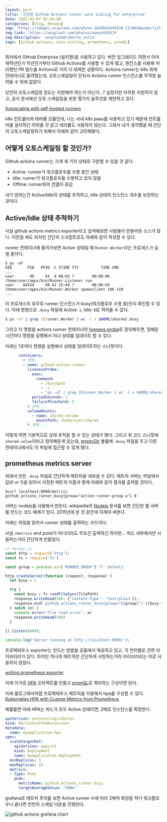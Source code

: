 ```yaml
---
layout: post
title: '간단한 Github Actions runner auto scaling for enterprise'
date: 2023-01-07 03:34:00
categories: [blog, devops]
img: 'https://images.unsplash.com/photo-1643042945810-1119948eeabc?ixlib=rb-4.0.3&ixid=MnwxMjA3fDB8MHxwaG90by1wYWdlfHx8fGVufDB8fHx8&auto=format&fit=crop&w=3270&q=80'
img-link: 'https://unsplash.com/photos/oaeyvk5USJY'
img-description: 'unsplash@roberto_sorin'
tags: [github actions, auto scaling, prometheus, promQL]
---
```


회사에서 Github Enterprise (설치형)을 사용하고 있다.
버전 업그레이드 하면서 아마 재작년인가 작년인가부터 Github Actions를 사용할 수 있게 됐고, 젠킨스를 사용해 처리했단 PR 빌드를 Actions로 거의 다 대체한 상황이다.
Actions runner는 k8s 위에 컨테이너로 올려뒀는데, 오토스케일링이 안되서 Actions runner 인스턴스를 무작정 늘려둘 수 밖에 없었다.

당연히 오토스케일링 정도는 지원해야 하는거 아닌가...? 싶었지만 아무튼 지원하지 않고,
공식 문서에선 오토 스케일링을 위한 몇가지 솔루션을 제안하고 있다.

[Autoscaling with self-hosted runners](https://docs.github.com/en/enterprise-server@3.7/actions/hosting-your-own-runners/autoscaling-with-self-hosted-runners)

k8s 컨트롤러와 테라폼 모듈인데, 나는 사내 k8s paas를 사용하고 있기 때문에 컨트롤러를 설치하긴 어려울 것 같고 테라폼도 사용하지 않는다.
그래서 내가 생각했을 때 간단히 오토스케일링하기 위해서 아래와 같이 고민해봤다.

## 어떻게 오토스케일링 할 것인가?

Github actions runner는 크게 세 가지 상태로 구분할 수 있을 것 같다.

- Active: runner가 워크플로우를 수행 중인 상태
- Idle: runner가 워크플로우를 수행하고 있지 않음
- Offline: runner와의 연결이 끊김

내가 원하는건 Active/Idle의 상태를 추적하고, Idle 상태의 인스턴스 개수를 보장하는 것이다.

## Active/Idle 상태 추적하기

사실 github actions metrics exporter라고 검색해보면 사람들이 만들어둔 소스가 많다.
이런걸 써도 되지만 간단히 스크립트로도 아래와 같이 작성할 수 있다.

runner 컨테이너에 들어가보면 Active 상태일 때 `Runner.Worker`라는 프로세스가 실행 중이다.

```console
$ ps -ef
UID       PID   PPID  C STIME TTY          TIME CMD
...
user       98     93  0 08:03 ?        00:00:06 /home/user/apps/bin/Runner.Listener run
user    64324     98 41 15:49 ?        00:00:03 /home/user/apps/bin/Runner.Worker spawnclient 106 110
...
```

이 프로세스의 유무로 runner 인스턴스가 busy(워크플로우 수행 중)인지 확인할 수 있다.
아래 명령으로 `.busy` 파일에 Active: `1`, Idle: `0`로 적어둘 수 있다.

```bash
$ ps -ef | grep [R]unner.Worker | wc -l > $HOME/shared/.busy
```

그리고 이 명령을 actions runner 컨테이너의 [liveness probe](https://kubernetes.io/docs/tasks/configure-pod-container/configure-liveness-readiness-startup-probes/#define-a-liveness-command)로 정의해두면, 정해둔 시간마다 명령을 실행해서 러너 상태를 업데이트 할 수 있다.

아래는 1초마다 명령을 실행해서 상태를 업데이트하는 스니핏이다.

```yaml
      containers:
        # 생략...
        - name: github-action-runner
          livenessProbe:
            exec:
              command:
                - /bin/bash
                - -c
                - "ps -ef | grep [R]unner.Worker | wc -l > $HOME/shared/.busy"
            periodSeconds: 1
            failureThreshold: 5
          # 생략...
          volumeMounts:
            - name: shared-volume
              mountPath: /home/user/shared
          # 생략...
```

이렇게 하면 기본적으로 상태 추적을 할 수 있는 상태가 됐다.
그리고 위 코드 스니핏에 `shared-volue`이라고 정의해둔게 있는데, [emptyDir](https://kubernetes.io/docs/concepts/storage/volumes/#emptydir) 볼륨에 `.busy` 파일을 두고 다른 컨테이너에서도 이 파일에 접근할 수 있게 했다.

## prometheus metrics server

위에서 만든 `.busy` 파일로 간단하게 메트릭을 내보낼 수 있다.
메트릭 서버는 파일에서 값(0 or 1)을 읽어서 지정한 메트릭 이름과 함께 아래와 같이 결과를 출력할 것이다.

```console
$curl localhost:8000/metrics
github_actions_runner_busy{group="action-runner-group-a"} 0
```

서버는 nodejs를 사용해서 만든다.
wikipedia의 [Nodejs](https://ko.wikipedia.org/wiki/Node.js) 문서를 보면 간단한 웹 서버를 만드는 코드 예제가 있다. 2015년에 본 것 같은데 이제야 써본다.

아래는 파일을 읽어서 runner 상태를 출력하는 코드이다.

사실 `/metrics` end point가 아니더라도 무조건 출력하긴 하지만... 파드 내부에서만 사용하는거라 간단하게 만들었다.

```js
// server.js
const http = require('http');
const fs = require('fs')

const group = process.env['RUNNER_GROUP'] ?? 'default'

http.createServer(function (request, response) {
  let busy = 1

  try {
    const busy = fs.readFileSync(filePath)
    response.writeHead(200, {'Content-Type': 'text/plain'});
    response.end(`github_actions_runner_busy{group="${group}"} ${busy.toString()}`);
  } catch (e) {
    console.error('File read error', e)
    response.writeHead(500)
  }
  
}).listen(8000);

console.log('Server running at http://localhost:8000/');
```

프로메테우스 exporter는 만드는 방법을 공홈에서 제공하고 있고, 각 언어별로 관련 라이브러리가 있다.
하지만 하나의 메트릭만 간단하게 서빙하는거라 라이브러리는 따로 사용하지 않았다.

[writing prometheus exporter](https://prometheus.io/docs/instrumenting/writing_exporters/)

이제 이거로 [HPA](https://kubernetes.io/docs/tasks/run-application/horizontal-pod-autoscale/) 오브젝트를 만들고 [promQL](https://prometheus.io/docs/prometheus/latest/querying/basics/)로 쿼리하는 구성이면 된다.

아래 블로그에서처럼 프로메테우스 메트릭을 이용해서 hpa를 구성할 수 있다.
[Kubernetes HPA with Custom Metrics from Prometheus](https://towardsdatascience.com/kubernetes-hpa-with-custom-metrics-from-prometheus-9ffc201991e)

예를들면 아래 HPA는 파드가 모두 Active 상태이면, 2배로 인스턴스를 확장한다.

```yaml
apiVersion: autoscaling/v2beta1
kind: HorizontalPodAutoscaler
metadata:
  name: myapplication-hpa
spec:
  scaleTargetRef:
    apiVersion: apps/v1
    kind: Deployment
    name: myapplication-deployment
  minReplicas: 3
  maxReplicas: 15
  metrics:
  - type: Pods
    pods:
      metricName: github_actions_runner_busy
      targetAverageValue: "500m"
```

grafana로 메트릭 추이를 보면 Active runner 수에 따라 2배씩 확장을 하다 워크플로우나 끝나면 천천히 스케일 다운을 진행한다.

![github actions grafana chart]({{site.baseurl}}/static/images/posts/2023-01-07-simple-github-actions-autoscaling/github-actions-grafana.jpg)